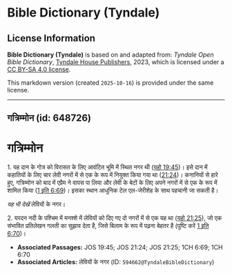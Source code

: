 # Bible Dictionary (Tyndale)

## License Information

**Bible Dictionary (Tyndale)** is based on and adapted from: _Tyndale Open Bible Dictionary_, [Tyndale House Publishers](https://tyndaleopenresources.com/), 2023, which is licensed under a [CC BY-SA 4.0 license](https://creativecommons.org/licenses/by-sa/4.0/legalcode.en).

This markdown version (created `2025-10-16`) is provided under the same license.



--------------------------------

## गत्रिम्मोन (id: 648726)

गत्रिम्मोन
==========

1\. यह दान के गोत्र को विरासत के लिए आवंटित भूमि में स्थित नगर थी ([यहो 19:45](https://ref.ly/Josh19:45))। इसे दान में कहातियों के लिए चार लेवी नगरों में से एक के रूप में नियुक्त किया गया था ([21:24](https://ref.ly/Josh21:24))। कनानियों से हारे हुए, गत्रिम्मोन को बाद में एप्रैम ने वापस पा लिया और लेवी के बेटों के लिए अपने नगरों में से एक के रूप में शामिल किया ([1 इति 6:69](https://ref.ly/1Chr6:69))। इसका स्थान आधुनिक टेल एल\-जेरीशेह के साथ पहचानी जा सकती है।

*यह भी देखें* लेवियों के नगर।

2\. यरदन नदी के पश्चिम में मनश्शे में लेवियों को दिए गए दो नगरों में से एक यह था ([यहो 21:25](https://ref.ly/Josh21:25)), जो एक संभावित प्रतिलेखन गलती का सुझाव देता है, जिसे बिलाम के रूप में पढ़ना बेहतर है (पुष्टि करें [1 इति 6:70](https://ref.ly/1Chr6:70))।

* **Associated Passages:** JOS 19:45; JOS 21:24; JOS 21:25; 1CH 6:69; 1CH 6:70
* **Associated Articles:** लेवियों के नगर (ID: `594662@TyndaleBibleDictionary`)

